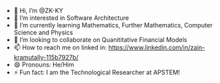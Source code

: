 - 👋 Hi, I’m @ZK-KY
- 👀 I’m interested in Software Architecture
- 🌱 I’m currently learning Mathematics, Further Mathematics, Computer Science and Physics
- 💞️ I’m looking to collaborate on Quanititative Financial Models
- 📫 How to reach me on linked in: https://www.linkedin.com/in/zain-kramutally-115b7927b/
- 😄 Pronouns: He/Him
- ⚡ Fun fact: I am the Technological Researcher at APSTEM!
